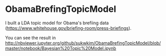 # ObamaBrefingTopicModel
I built a LDA topic model for Obama's brefiing data (https://www.whitehouse.gov/briefing-room/press-briefings).

You can see the result in http://nbviewer.jupyter.org/github/sukwkim/ObamaBrefingTopicModel/blob/master/notebook/Bayesian%20Topic%20Model.ipynb


